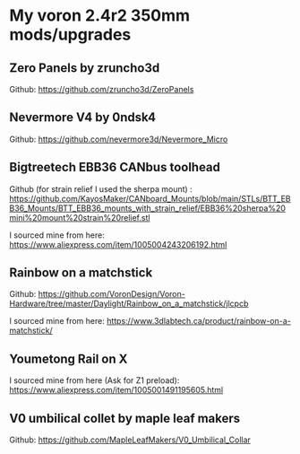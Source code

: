 

# My voron 2.4r2 350mm mods/upgrades


## Zero Panels by zruncho3d

Github: https://github.com/zruncho3d/ZeroPanels



## Nevermore V4 by 0ndsk4

Github: https://github.com/nevermore3d/Nevermore_Micro



## Bigtreetech EBB36 CANbus toolhead

Github (for strain relief I used the sherpa mount) : https://github.com/KayosMaker/CANboard_Mounts/blob/main/STLs/BTT_EBB36_Mounts/BTT_EBB36_mounts_with_strain_relief/EBB36%20sherpa%20mini%20mount%20strain%20relief.stl

I sourced mine from here: https://www.aliexpress.com/item/1005004243206192.html



## Rainbow on a matchstick

Github: https://github.com/VoronDesign/Voron-Hardware/tree/master/Daylight/Rainbow_on_a_matchstick/jlcpcb

I sourced mine from here: https://www.3dlabtech.ca/product/rainbow-on-a-matchstick/



## Youmetong Rail on X

I sourced mine from here (Ask for Z1 preload): https://www.aliexpress.com/item/1005001491195605.html



## V0 umbilical collet by maple leaf makers

Github: https://github.com/MapleLeafMakers/V0_Umbilical_Collar
